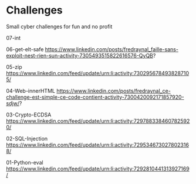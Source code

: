 # Challenges

Small cyber challenges for fun and no profit

07-int

06-get-elt-safe
https://www.linkedin.com/posts/fredraynal_faille-sans-exploit-nest-rien-sun-activity-7305493515822616576-QyQB?

05-zip
https://www.linkedin.com/feed/update/urn:li:activity:7302956784938287105/

04-Web-innerHTML
https://www.linkedin.com/posts/fredraynal_ce-challenge-est-simple-ce-code-contient-activity-7300420092171857920-sdjw/?

03-Crypto-ECDSA
https://www.linkedin.com/feed/update/urn:li:activity:7297883384607825920/

02-SQL-Injection
https://www.linkedin.com/feed/update/urn:li:activity:7295346730278023168/

01-Python-eval
https://www.linkedin.com/feed/update/urn:li:activity:7292810441313927169/
